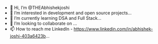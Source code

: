 - 👋 Hi, I’m @THEAbhishekjoshi
- 👀 I’m interested in development and open source projects...
- 🌱 I’m currently learning DSA and Full Stack...
- 💞️ I’m looking to collaborate on ...
- 📫 How to reach me LinkedIn - https://www.linkedin.com/in/abhishek-joshi-403a6423b...
<!---
THEAbhishekjoshi/THEAbhishekjoshi is a ✨ special ✨ repository because its `README.md` (this file) appears on your GitHub profile.
You can click the Preview link to take a look at your changes.
--->

